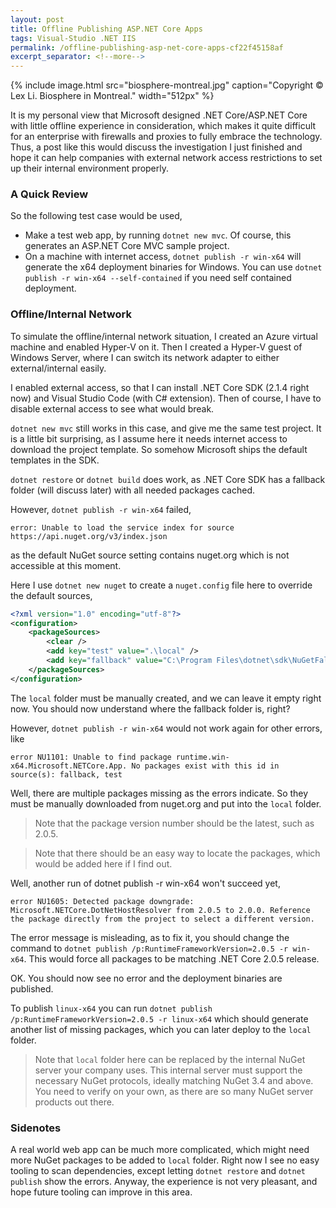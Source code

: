 ```yaml
---
layout: post
title: Offline Publishing ASP.NET Core Apps
tags: Visual-Studio .NET IIS
permalink: /offline-publishing-asp-net-core-apps-cf22f45158af
excerpt_separator: <!--more-->
---
```

{% include image.html
src="biosphere-montreal.jpg" caption="Copyright © Lex Li. Biosphere in Montreal." width="512px" %}

It is my personal view that Microsoft designed .NET Core/ASP.NET Core with little offline experience in consideration, which makes it quite difficult for an enterprise with firewalls and proxies to fully embrace the technology. Thus, a post like this would discuss the investigation I just finished and hope it can help companies with external network access restrictions to set up their internal environment properly.
<!--more-->

### A Quick Review

So the following test case would be used,

* Make a test web app, by running `dotnet new mvc`. Of course, this generates an ASP.NET Core MVC sample project.
* On a machine with internet access, `dotnet publish -r win-x64` will generate the x64 deployment binaries for Windows. You can use `dotnet publish -r win-x64 --self-contained` if you need self contained deployment.

### Offline/Internal Network

To simulate the offline/internal network situation, I created an Azure virtual machine and enabled Hyper-V on it. Then I created a Hyper-V guest of Windows Server, where I can switch its network adapter to either external/internal easily.

I enabled external access, so that I can install .NET Core SDK (2.1.4 right now) and Visual Studio Code (with C# extension). Then of course, I have to disable external access to see what would break.

`dotnet new mvc` still works in this case, and give me the same test project. It is a little bit surprising, as I assume here it needs internet access to download the project template. So somehow Microsoft ships the default templates in the SDK.

`dotnet restore` or `dotnet build` does work, as .NET Core SDK has a fallback folder (will discuss later) with all needed packages cached.

However, `dotnet publish -r win-x64` failed,

``` text
error: Unable to load the service index for source https://api.nuget.org/v3/index.json
```

as the default NuGet source setting contains nuget.org which is not accessible at this moment.

Here I use `dotnet new nuget` to create a `nuget.config` file here to override the default sources,

``` xml
<?xml version="1.0" encoding="utf-8"?>
<configuration>
    <packageSources>
        <clear />
        <add key="test" value=".\local" />
        <add key="fallback" value="C:\Program Files\dotnet\sdk\NuGetFallbackFolder" />
    </packageSources>
</configuration>
```

The `local` folder must be manually created, and we can leave it empty right now. You should now understand where the fallback folder is, right?

However, `dotnet publish -r win-x64` would not work again for other errors, like

``` text
error NU1101: Unable to find package runtime.win-x64.Microsoft.NETCore.App. No packages exist with this id in source(s): fallback, test
```

Well, there are multiple packages missing as the errors indicate. So they must be manually downloaded from nuget.org and put into the `local` folder.

> Note that the package version number should be the latest, such as 2.0.5.

> Note that there should be an easy way to locate the packages, which would be added here if I find out.

Well, another run of dotnet publish -r win-x64 won't succeed yet,

``` text
error NU1605: Detected package downgrade: Microsoft.NETCore.DotNetHostResolver from 2.0.5 to 2.0.0. Reference the package directly from the project to select a different version.
```

The error message is misleading, as to fix it, you should change the command to `dotnet publish /p:RuntimeFrameworkVersion=2.0.5 -r win-x64`. This would force all packages to be matching .NET Core 2.0.5 release.

OK. You should now see no error and the deployment binaries are published.

To publish `linux-x64` you can run `dotnet publish /p:RuntimeFrameworkVersion=2.0.5 -r linux-x64` which should generate another list of missing packages, which you can later deploy to the `local` folder.

> Note that `local` folder here can be replaced by the internal NuGet server your company uses. This internal server must support the necessary NuGet protocols, ideally matching NuGet 3.4 and above. You need to verify on your own, as there are so many NuGet server products out there.

### Sidenotes

A real world web app can be much more complicated, which might need more NuGet packages to be added to `local` folder. Right now I see no easy tooling to scan dependencies, except letting `dotnet restore` and `dotnet publish` show the errors. Anyway, the experience is not very pleasant, and hope future tooling can improve in this area.
